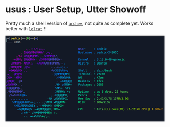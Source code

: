 usus : User Setup, Utter Showoff
================================

Pretty much a shell version of [`archey`](https://github.com/djmelik/archey), not quite as complete yet. Works better with [`lolcat`](http://manpages.ubuntu.com/manpages/saucy/man6/lolcat.6.html) !!

![swag](ex.png)

